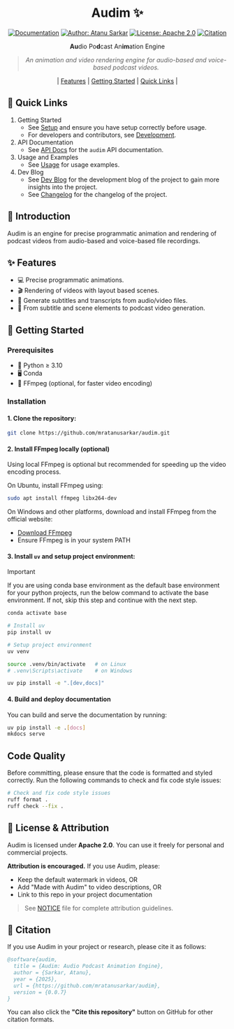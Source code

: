 <div align='center'>

# Audim ✨

[![Documentation](https://img.shields.io/badge/Audim-docs-blue)](https://mratanusarkar.github.io/audim)
[![Author: Atanu Sarkar](https://img.shields.io/badge/Author-Atanu%20Sarkar-purple)](https://github.com/mratanusarkar)
[![License: Apache 2.0](https://img.shields.io/badge/License-Apache%202.0-orange)](https://github.com/mratanusarkar/audim/blob/main/LICENSE)
[![Citation](https://img.shields.io/badge/Cite%20this-Repository-green)](https://github.com/mratanusarkar/audim/blob/main/CITATION.cff)

**Au**dio Po**d**cast An**im**ation Engine

> _An animation and video rendering engine for audio-based and voice-based podcast videos._

|
[Features](#-features) |
[Getting Started](#-getting-started) |
[Quick Links](#-quick-links)
|

</div>

## 🔗 Quick Links

1. Getting Started
    - See [Setup](https://mratanusarkar.github.io/audim/setup/installation.md) and ensure you have setup correctly before usage.
    - For developers and contributors, see [Development](https://mratanusarkar.github.io/audim/setup/development.md).
2. API Documentation
    - See [API Docs](https://mratanusarkar.github.io/audim/audim/index.md) for the `audim` API documentation.
3. Usage and Examples
    - See [Usage](https://mratanusarkar.github.io/audim/usage/index.md) for usage examples.
4. Dev Blog
    - See [Dev Blog](https://mratanusarkar.github.io/audim/devblog/index.md) for the development blog of the project to gain more insights into the project.
    - See [Changelog](https://mratanusarkar.github.io/audim/devblog/index.md#changelog) for the changelog of the project.

## 🎯 Introduction

Audim is an engine for precise programmatic animation and rendering of podcast videos from audio-based and voice-based file recordings.

## ✨ Features

- 💻 Precise programmatic animations.
- 🎬 Rendering of videos with layout based scenes.
- 📝 Generate subtitles and transcripts from audio/video files.
- 🎤 From subtitle and scene elements to podcast video generation.

## 🚀 Getting Started

### Prerequisites

- 🐍 Python ≥ 3.10
- 🖥️ Conda
- 🎥 FFmpeg (optional, for faster video encoding)

### Installation

#### 1. Clone the repository:

```bash
git clone https://github.com/mratanusarkar/audim.git
```

#### 2. Install FFmpeg locally (optional)

Using local FFmpeg is optional but recommended for speeding up the video encoding process.

On Ubuntu, install FFmpeg using:

```bash
sudo apt install ffmpeg libx264-dev
```

On Windows and other platforms, download and install FFmpeg from the official website:

- [Download FFmpeg](https://ffmpeg.org/download.html)
- Ensure FFmpeg is in your system PATH

#### 3. Install `uv` and setup project environment:

> [!IMPORTANT]
> If you are using conda base environment as the default base environment for your python projects, run the below command to activate the base environment. If not, skip this step and continue with the next step.
>
> ```bash
> conda activate base
> ```

```bash
# Install uv
pip install uv

# Setup project environment
uv venv

source .venv/bin/activate   # on Linux
# .venv\Scripts\activate    # on Windows

uv pip install -e ".[dev,docs]"
```

#### 4. Build and deploy documentation

You can build and serve the documentation by running:

```bash
uv pip install -e .[docs]
mkdocs serve
```

## Code Quality

Before committing, please ensure that the code is formatted and styled correctly.
Run the following commands to check and fix code style issues:

```bash
# Check and fix code style issues
ruff format .
ruff check --fix .
```

## 📄 License & Attribution

Audim is licensed under **Apache 2.0**. You can use it freely for personal and commercial projects.

**Attribution is encouraged.** If you use Audim, please:

- Keep the default watermark in videos, OR
- Add "Made with Audim" to video descriptions, OR  
- Link to this repo in your project documentation

> See [NOTICE](./NOTICE) file for complete attribution guidelines.

## 📄 Citation

If you use Audim in your project or research, please cite it as follows:

```bibtex
@software{audim,
  title = {Audim: Audio Podcast Animation Engine},
  author = {Sarkar, Atanu},
  year = {2025},
  url = {https://github.com/mratanusarkar/audim},
  version = {0.0.7}
}
```

You can also click the **"Cite this repository"** button on GitHub for other citation formats.
